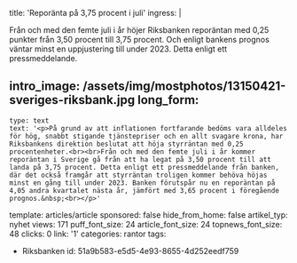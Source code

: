title: 'Reporänta på 3,75 procent i juli'
ingress: |
  <p>Från och med den femte juli i år höjer Riksbanken reporäntan med 0,25 punkter från 3,50 procent till 3,75 procent. Och enligt bankens prognos väntar minst en uppjustering till under 2023. Detta enligt ett pressmeddelande.
  </p>
  
intro_image: /assets/img/mostphotos/13150421-sveriges-riksbank.jpg
long_form:
  -
    type: text
    text: '<p>På grund av att inflationen fortfarande bedöms vara alldeles för hög, snabbt stigande tjänstepriser och en allt svagare krona, har Riksbankens direktion beslutat att höja styrräntan med 0,25 procentenheter.<br><br>Från och med den femte juli i år kommer reporäntan i Sverige gå från att ha legat på 3,50 procent till att landa på 3,75 procent. Detta enligt ett pressmeddelande från banken, där det också framgår att styrräntan troligen kommer behöva höjas minst en gång till under 2023. Banken förutspår nu en reporäntan på 4,05 andra kvartalet nästa år, jämfört med 3,65 procent i föregående prognos.&nbsp;<br></p>'
template: articles/article
sponsored: false
hide_from_home: false
artikel_typ: nyhet
views: 171
puff_font_size: 24
article_font_size: 24
topnews_font_size: 48
clicks: 0
link: '1'
categories: rantor
tags:
  - Riksbanken
id: 51a9b583-e5d5-4e93-8655-4d252eedf759
